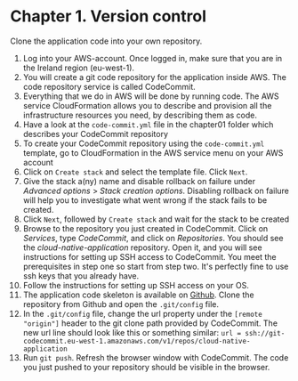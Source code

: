# Chapter 1. Version control

Clone the application code into your own repository.

1. Log into your AWS-account. Once logged in, make sure that you are in the Ireland region (eu-west-1).
2. You will create a git code repository for the application inside AWS. The code repository service is called CodeCommit.
3. Everything that we do in AWS will be done by running code. The AWS service CloudFormation allows you to describe and provision all the infrastructure resources you need, by describing them as code. 
4. Have a look at the `code-commit.yml` file in the chapter01 folder which describes your CodeCommit repository
5. To create your CodeCommit repository using the `code-commit.yml` template, go to CloudFormation in the AWS service menu on your AWS account
6. Click on `Create stack` and select the template file. Click `Next`.
7. Give the stack a(ny) name and disable rollback on failure under *Advanced options* > *Stack creation options*. Disabling rollback on failure will help you to investigate what went wrong if the stack fails to be created.
8. Click `Next`, followed by `Create stack` and wait for the stack to be created 
9. Browse to the repository you just created in CodeCommit. Click on *Services*, type *CodeCommit*, and click on *Repositories*. You should see the *cloud-native-application* repository. Open it, and you will see instructions for setting up SSH access to CodeCommit. You meet the prerequisites in step one so start from step two. It's perfectly fine to use ssh keys that you already have.
10. Follow the instructions for setting up SSH access on your OS. 
11. The application code skeleton is available on [Github](https://github.com/Omegapoint/cloud-native-application). Clone the repository from Github and open the `.git/config` file.
12. In the `.git/config` file, change the url property under the `[remote "origin"]` header to the git clone path provided by CodeCommit. The new url line should look like this or something similar: `url = ssh://git-codecommit.eu-west-1.amazonaws.com/v1/repos/cloud-native-application`
13. Run `git push`. Refresh the browser window with CodeCommit. The code you just pushed to your repository should be visible in the browser.
